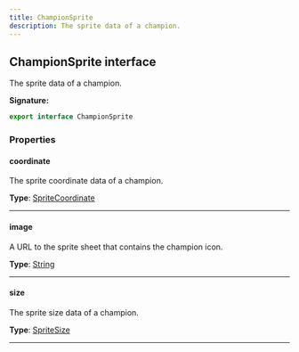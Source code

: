 ```yaml
---
title: ChampionSprite
description: The sprite data of a champion.
---
```


## ChampionSprite interface

The sprite data of a champion.

**Signature:**

```ts
export interface ChampionSprite 
```

### Properties

#### coordinate

The sprite coordinate data of a champion.



**Type**: [SpriteCoordinate](/api/interfaces/spritecoordinate)

---

#### image

A URL to the sprite sheet that contains the champion icon.



**Type**: [String](https://developer.mozilla.org/en-US/docs/Web/JavaScript/Reference/Global_Objects/String)

---

#### size

The sprite size data of a champion.



**Type**: [SpriteSize](/api/interfaces/spritesize)

---


